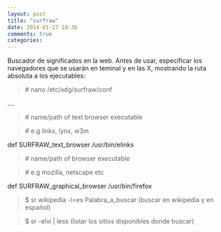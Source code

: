 ```yaml
---
layout: post
title: "surfraw"
date: 2014-01-27 18:36
comments: true
categories: 
---
```

Buscador de significados en la web. Antes de usar, especificar los navegadores que se usarán en teminal y en las X, mostrando la ruta absoluta a los ejecutables:

>\# nano /etc/xdg/surfraw/conf

….

>\# name/path of text browser executable

>\# e.g links, lynx, w3m

def   SURFRAW_text_browser /usr/bin/elinks 

>\# name/path of browser executable

>\# e.g mozilla, netscape etc

def   SURFRAW_graphical_browser /usr/bin/firefox

>$ sr wikipedia -l=es Palabra_a_buscar (buscar en wikipedia y en español)

>$ sr -elvi | less  (listar los sitios disponibles donde buscar)

